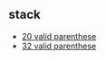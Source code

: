 ## stack

- [20 valid parenthese](https://github.com/rong118/cs_note_101/blob/master/algorithms/leetcode/questions/20_valid_parentheses.md)
- [32 valid parenthese](https://github.com/rong118/cs_note_101/blob/master/algorithms/leetcode/questions/32_longest_valid_parentheses.md)